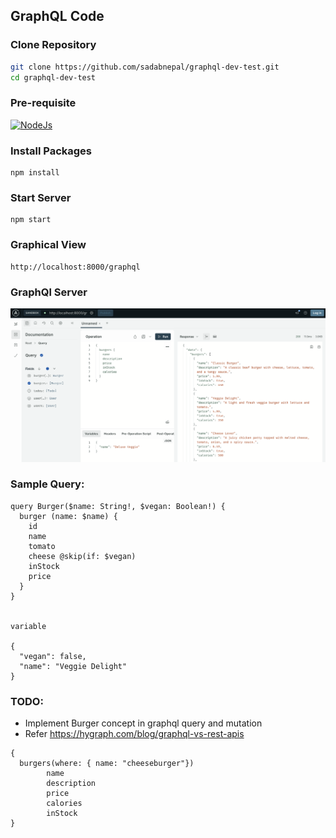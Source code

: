 ## GraphQL Code

### Clone Repository

```bash
git clone https://github.com/sadabnepal/graphql-dev-test.git
cd graphql-dev-test
```

### Pre-requisite
[![NodeJs](https://img.shields.io/badge/-NodeJS-808080?logo=Node.JS)](https://nodejs.org/en/download/)

### Install Packages
```
npm install
```

### Start Server
```
npm start
```

### Graphical View
```
http://localhost:8000/graphql
```

### GraphQl Server
![graphql](./sample/graphql.png)

### Sample Query:
```
query Burger($name: String!, $vegan: Boolean!) {
  burger (name: $name) {
    id
    name
    tomato
    cheese @skip(if: $vegan)
    inStock
    price
  }
}


variable

{
  "vegan": false,
  "name": "Veggie Delight"
}

```


### TODO:
- Implement Burger concept in graphql query and mutation
- Refer https://hygraph.com/blog/graphql-vs-rest-apis 

```
{
  burgers(where: { name: "cheeseburger"})
        name 
        description 
        price 
        calories   
        inStock 
}
```

